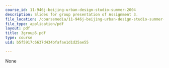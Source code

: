 ```yaml
---
course_id: 11-946j-beijing-urban-design-studio-summer-2004
description: Slides for group presentation of Assignment 3.
file_location: /coursemedia/11-946j-beijing-urban-design-studio-summer-2004/b5f5917c6637d434bfafae1d1d25ae55_3group5.pdf
file_type: application/pdf
layout: pdf
title: 3group5.pdf
type: course
uid: b5f5917c6637d434bfafae1d1d25ae55

---
```

None